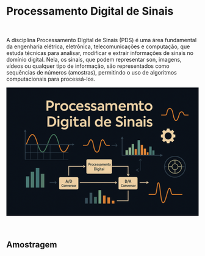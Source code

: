 # Processamento Digital de Sinais

</br>

A disciplina Processamento DIgital de Sinais (PDS) é uma área fundamental da engenharia elétrica, eletrônica, telecomunicações e computação, que estuda técnicas para analisar, modificar e extrair informações de sinais no domínio digital. Nela, os sinais, que podem representar son, imagens, vídeos ou qualquer tipo de informação, são representados como sequências de números (amostras), permitindo o uso de algoritmos computacionais para processá-los.

<p align="center">
  <img src="Processamento de Digital de Sinais(wallpapper).png"  />
</p>

</br>

## Amostragem

